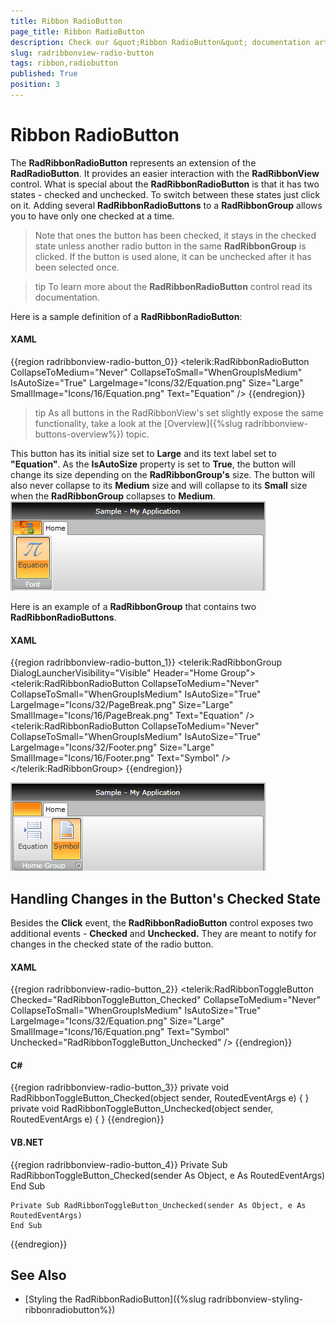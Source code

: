 ```yaml
---
title: Ribbon RadioButton
page_title: Ribbon RadioButton
description: Check our &quot;Ribbon RadioButton&quot; documentation article for the RadRibbonView WPF control.
slug: radribbonview-radio-button
tags: ribbon,radiobutton
published: True
position: 3
---
```


# Ribbon RadioButton

The __RadRibbonRadioButton__ represents an extension of the __RadRadioButton__. It provides an easier interaction with the __RadRibbonView__ control. What is special about the __RadRibbonRadioButton__ is that it has two states - checked and unchecked. To switch between these states just click on it. Adding several __RadRibbonRadioButtons__ to a __RadRibbonGroup__ allows you to have only one checked at a time.			

>Note that ones the button has been checked, it stays in the checked state unless another radio button in the same __RadRibbonGroup__ is clicked. If the button is used alone, it can be unchecked after it has been selected once.				

>tip To learn more about the __RadRibbonRadioButton__ control read its documentation.			

Here is a sample definition of a __RadRibbonRadioButton__:			

#### __XAML__
{{region radribbonview-radio-button_0}}
	<telerik:RadRibbonRadioButton CollapseToMedium="Never" 
	                              CollapseToSmall="WhenGroupIsMedium"
	                              IsAutoSize="True"
	                              LargeImage="Icons/32/Equation.png"
	                              Size="Large"
	                              SmallImage="Icons/16/Equation.png"
	                              Text="Equation" />
{{endregion}}

>tip As all buttons in the RadRibbonView's set slightly expose the same functionality, take a look at the [Overview]({%slug radribbonview-buttons-overview%}) topic.

This button has its initial size set to __Large__ and its text label set to __"Equation"__. As the __IsAutoSize__ property is set to __True__, the button will change its size depending on the __RadRibbonGroup's__ size. The button will also never collapse to its __Medium__ size and will collapse to its __Small__ size when the __RadRibbonGroup__ collapses to __Medium__.
![](images/RibbonView_Buttons_RadioButton.png)

Here is an example of a __RadRibbonGroup__ that contains two __RadRibbonRadioButtons__.			

#### __XAML__
{{region radribbonview-radio-button_1}}
	<telerik:RadRibbonGroup DialogLauncherVisibility="Visible" Header="Home Group">
	    <telerik:RadRibbonRadioButton CollapseToMedium="Never" 
	                                  CollapseToSmall="WhenGroupIsMedium"
	                                  IsAutoSize="True"
	                                  LargeImage="Icons/32/PageBreak.png"
	                                  Size="Large"
	                                  SmallImage="Icons/16/PageBreak.png"
	                                  Text="Equation" />
	    <telerik:RadRibbonRadioButton CollapseToMedium="Never" 
	                                  CollapseToSmall="WhenGroupIsMedium"
	                                  IsAutoSize="True"
	                                  LargeImage="Icons/32/Footer.png"
	                                  Size="Large"
	                                  SmallImage="Icons/16/Footer.png"
	                                  Text="Symbol" />
	</telerik:RadRibbonGroup>
{{endregion}}

![](images/RibbonView_Buttons_RadioButtonsGroup.png)

## Handling Changes in the Button's Checked State

Besides the __Click__ event, the __RadRibbonRadioButton__ control exposes two additional events - __Checked__ and __Unchecked.__ They are meant to notify for changes in the checked state of the radio button.				

#### __XAML__
{{region radribbonview-radio-button_2}}
	<telerik:RadRibbonToggleButton Checked="RadRibbonToggleButton_Checked"
	                               CollapseToMedium="Never"
	                               CollapseToSmall="WhenGroupIsMedium"
	                               IsAutoSize="True"
	                               LargeImage="Icons/32/Equation.png"
	                               Size="Large"
	                               SmallImage="Icons/16/Equation.png"
	                               Text="Symbol"
	                               Unchecked="RadRibbonToggleButton_Unchecked" />
{{endregion}}

#### __C#__
{{region radribbonview-radio-button_3}}
	private void RadRibbonToggleButton_Checked(object sender, RoutedEventArgs e)
	{
	}
	private void RadRibbonToggleButton_Unchecked(object sender, RoutedEventArgs e)
	{
	}
{{endregion}}

#### __VB.NET__
{{region radribbonview-radio-button_4}}
	Private Sub RadRibbonToggleButton_Checked(sender As Object, e As RoutedEventArgs)
	End Sub
	
	Private Sub RadRibbonToggleButton_Unchecked(sender As Object, e As RoutedEventArgs)
	End Sub
{{endregion}}

## See Also
 * [Styling the RadRibbonRadioButton]({%slug radribbonview-styling-ribbonradiobutton%})